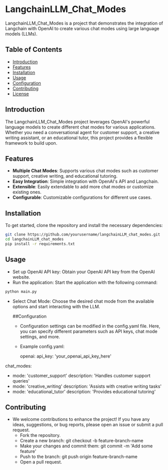 # LangchainLLM_Chat_Modes

LangchainLLM_Chat_Modes is a project that demonstrates the integration of Langchain with OpenAI to create various chat modes using large language models (LLMs).

## Table of Contents
- [Introduction](#introduction)
- [Features](#features)
- [Installation](#installation)
- [Usage](#usage)
- [Configuration](#configuration)
- [Contributing](#contributing)
- [License](#license)

## Introduction

The LangchainLLM_Chat_Modes project leverages OpenAI's powerful language models to create different chat modes for various applications. Whether you need a conversational agent for customer support, a creative writing assistant, or an educational tutor, this project provides a flexible framework to build upon.

## Features

- **Multiple Chat Modes**: Supports various chat modes such as customer support, creative writing, and educational tutoring.
- **Easy Integration**: Simple integration with OpenAI's API and Langchain.
- **Extensible**: Easily extendable to add more chat modes or customize existing ones.
- **Configurable**: Customizable configurations for different use cases.

## Installation

To get started, clone the repository and install the necessary dependencies:

```bash
git clone https://github.com/yourusername/langchainLLM_chat_modes.git
cd langchainLLM_chat_modes
pip install -r requirements.txt
```
## Usage

- Set up OpenAI API key: Obtain your OpenAI API key from the OpenAI website.
- Run the application: Start the application with the following command:
```bash
python main.py
```
- Select Chat Mode: Choose the desired chat mode from the available options and start interacting with the LLM.

  ##Configuration

  - Configuration settings can be modified in the config.yaml file. Here, you can specify different parameters such as API keys, chat mode settings, and more.

  - Example config.yaml:

    
    openai:
  api_key: 'your_openai_api_key_here'

chat_modes:
  - mode: 'customer_support'
    description: 'Handles customer support queries'
  - mode: 'creative_writing'
    description: 'Assists with creative writing tasks'
  - mode: 'educational_tutor'
    description: 'Provides educational tutoring'

## Contributing
- We welcome contributions to enhance the project! If you have any ideas, suggestions, or bug reports, please open an issue or submit a pull request.
  - Fork the repository.
  - Create a new branch: git checkout -b feature-branch-name
  - Make your changes and commit them: git commit -m 'Add some feature'
  - Push to the branch: git push origin feature-branch-name
  - Open a pull request.
